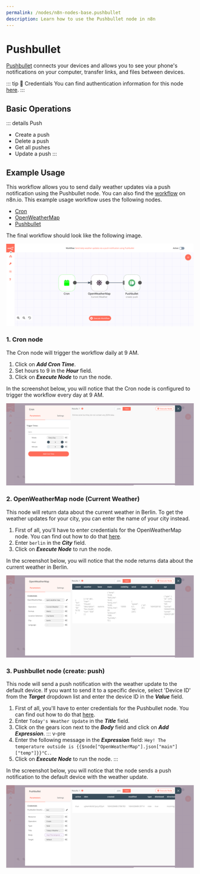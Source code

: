 ```yaml
---
permalink: /nodes/n8n-nodes-base.pushbullet
description: Learn how to use the Pushbullet node in n8n
---
```


# Pushbullet

[Pushbullet](https://www.pushbullet.com/) connects your devices and allows you to see your phone's notifications on your computer, transfer links, and files between devices.

::: tip 🔑 Credentials
You can find authentication information for this node [here](../../../credentials/Pushbullet/README.md).
:::

## Basic Operations

::: details Push
- Create a push
- Delete a push
- Get all pushes
- Update a push
:::

## Example Usage

This workflow allows you to send daily weather updates via a push notification using the Pushbullet node. You can also find the [workflow](https://n8n.io/workflows/740) on n8n.io. This example usage workflow uses the following nodes.
- [Cron](../../core-nodes/Cron/README.md)
- [OpenWeatherMap](../../nodes/OpenWeatherMap/README.md)
- [Pushbullet]()

The final workflow should look like the following image.

![A workflow with the Pushbullet node](./workflow.png)

### 1. Cron node

The Cron node will trigger the workflow daily at 9 AM.

1. Click on ***Add Cron Time***.
2. Set hours to 9 in the ***Hour*** field.
3. Click on ***Execute Node*** to run the node.

In the screenshot below, you will notice that the Cron node is configured to trigger the workflow every day at 9 AM.

![Using the Cron node to trigger the workflow daily at 9 am](./Cron_node.png)

### 2. OpenWeatherMap node (Current Weather)

This node will return data about the current weather in Berlin. To get the weather updates for your city, you can enter the name of your city instead.

1. First of all, you'll have to enter credentials for the OpenWeatherMap node. You can find out how to do that [here](../../../credentials/OpenWeatherMap/README.md). 
2. Enter `berlin` in the ***City*** field.
3. Click on ***Execute Node*** to run the node.

In the screenshot below, you will notice that the node returns data about the current weather in Berlin.

![Using the OpenWeatherMap node to get weather updates for Berlin](./OpenWeatherMap_node.png)

### 3. Pushbullet node (create: push)

This node will send a push notification with the weather update to the default device. If you want to send it to a specific device, select 'Device ID' from the ***Target*** dropdown list and enter the device ID in the ***Value*** field.

1. First of all, you'll have to enter credentials for the Pushbullet node. You can find out how to do that [here](../../../credentials/Pushbullet/README.md).
2. Enter `Today's Weather Update` in the ***Title*** field.
3. Click on the gears icon next to the ***Body*** field and click on ***Add Expression***.
::: v-pre
4. Enter the following message in the ***Expression*** field: `Hey! The temperature outside is {{$node["OpenWeatherMap"].json["main"]["temp"]}}°C.`.
5. Click on ***Execute Node*** to run the node.
:::

In the screenshot below, you will notice that the node sends a push notification to the default device with the weather update.

![Using the Pushbullet node to send weather updates via a push notification](./Pushbullet_node.png)
